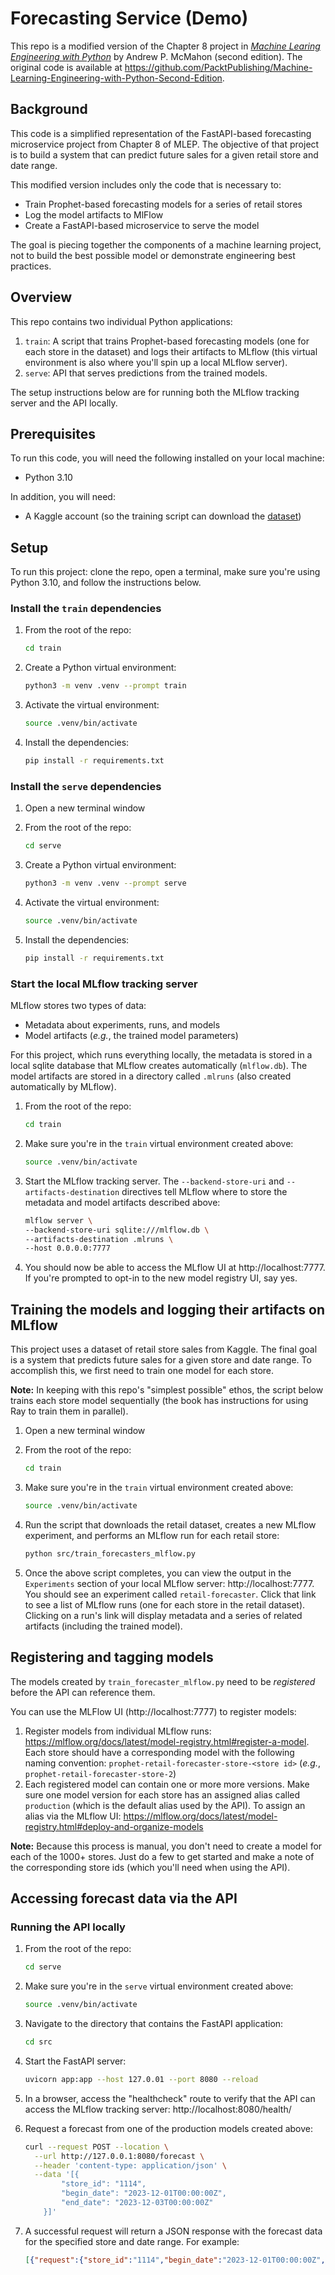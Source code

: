 # Forecasting Service (Demo)

This repo is a modified version of the Chapter 8 project in [_Machine Learing Engineering with Python_](https://bookshop.org/p/books/machine-learning-engineering-with-python-second-edition-manage-the-lifecycle-of-machine-learning-models-using-mlops-with-practical-examples-andrew-mcm/20564864?ean=9781837631964) by Andrew P. McMahon (second edition). The original code is available at https://github.com/PacktPublishing/Machine-Learning-Engineering-with-Python-Second-Edition.

## Background

This code is a simplified representation of the FastAPI-based forecasting microservice project from Chapter 8 of MLEP. The objective of that project is to build a system that can predict future sales for a given retail store and date range.

This modified version includes only the code that is necessary to:

* Train Prophet-based forecasting models for a series of retail stores
* Log the model artifacts to MlFlow
* Create a FastAPI-based microservice to serve the model

The goal is piecing together the components of a machine learning project, not to build the best possible model or demonstrate engineering best practices.

## Overview

This repo contains two individual Python applications:

1. `train`: A script that trains Prophet-based forecasting models (one for each store in the dataset) and logs their artifacts to MLflow (this virtual environment is also where you'll spin up a local MLflow server).
2. `serve`: API that serves predictions from the trained models.

The setup instructions below are for running both the MLflow tracking server and the API locally.


## Prerequisites

To run this code, you will need the following installed on your local machine:

* Python 3.10

In addition, you will need:

* A Kaggle account (so the training script can download the [dataset](https://www.kaggle.com/c/rossmann-store-sales/data))


## Setup

To run this project: clone the repo, open a terminal, make sure you're using Python 3.10, and follow the instructions below.

### Install the `train` dependencies

1. From the root of the repo:

    ```bash
    cd train
    ```

2. Create a Python virtual environment:

    ```bash
    python3 -m venv .venv --prompt train
    ```

3. Activate the virtual environment:

    ```bash
    source .venv/bin/activate
    ```

4. Install the dependencies:

    ```bash
    pip install -r requirements.txt
    ```

### Install the `serve` dependencies

1. Open a new terminal window

2. From the root of the repo:

    ```bash
    cd serve
    ```

3. Create a Python virtual environment:

    ```bash
    python3 -m venv .venv --prompt serve
    ```

4. Activate the virtual environment:

    ```bash
    source .venv/bin/activate
    ```

5. Install the dependencies:

    ```bash
    pip install -r requirements.txt
    ```

### Start the local MLflow tracking server

MLflow stores two types of data:

* Metadata about experiments, runs, and models
* Model artifacts (_e.g._, the trained model parameters)

For this project, which runs everything locally, the metadata is stored in a local sqlite database that MLflow creates automatically (`mlflow.db`). The model artifacts are stored in a directory called `.mlruns` (also created automatically by MLflow).

1. From the root of the repo:

    ```bash
    cd train
    ```

2. Make sure you're in the `train` virtual environment created above:

    ```bash
    source .venv/bin/activate
    ```

3. Start the MLflow tracking server. The `--backend-store-uri` and `--artifacts-destination` directives tell MLflow where to store the metadata and model artifacts described above:

    ```bash
    mlflow server \
    --backend-store-uri sqlite:///mlflow.db \
    --artifacts-destination .mlruns \
    --host 0.0.0.0:7777
    ```
4. You should now be able to access the MLflow UI at http://localhost:7777. If you're prompted to opt-in to the new model registry UI, say yes.

## Training the models and logging their artifacts on MLflow

This project uses a dataset of retail store sales from Kaggle. The final goal is a system that predicts future sales for a given store and date range. To accomplish this, we first need to train one model for each store.

**Note:** In keeping with this repo's "simplest possible" ethos, the script below trains each store model sequentially (the book has instructions for using Ray to train them in parallel).

1. Open a new terminal window

2. From the root of the repo:

    ```bash
    cd train
    ```

3. Make sure you're in the `train` virtual environment created above:

    ```bash
    source .venv/bin/activate
    ```

4. Run the script that downloads the retail dataset, creates a new MLflow experiment, and performs an MLflow run for each retail store:

    ```bash
    python src/train_forecasters_mlflow.py
    ```

5. Once the above script completes, you can view the output in the `Experiments` section of your local MLflow server: http://localhost:7777. You should see an experiment called `retail-forecaster`. Click that link to see a list of MLflow runs (one for each store in the retail dataset). Clicking on a run's link will display metadata and a series of related artifacts (including the trained model).

## Registering and tagging models

The models created by `train_forecaster_mlflow.py` need to be _registered_ before the API can reference them.

You can use the MLFlow UI (http://localhost:7777) to register models:

1. Register models from individual MLflow runs: https://mlflow.org/docs/latest/model-registry.html#register-a-model. Each store should have a corresponding model with the following naming convention: `prophet-retail-forecaster-store-<store id>` (_e.g._, `prophet-retail-forecaster-store-2`)
2. Each registered model can contain one or more more versions. Make sure one model version for each store has an assigned alias called `production` (which is the default alias used by the API). To assign an alias via the MLflow UI: https://mlflow.org/docs/latest/model-registry.html#deploy-and-organize-models

**Note:** Because this process is manual, you don't need to create a model for each of the 1000+ stores. Just do a few to get started and make a note of the corresponding store ids (which you'll need when using the API).

## Accessing forecast data via the API

### Running the API locally

1. From the root of the repo:

    ```bash
    cd serve
    ```

2. Make sure you're in the `serve` virtual environment created above:

    ```bash
    source .venv/bin/activate
    ```

3. Navigate to the directory that contains the FastAPI application:

    ```bash
    cd src
    ```

4. Start the FastAPI server:

    ```bash
    uvicorn app:app --host 127.0.01 --port 8080 --reload
    ```

5. In a browser, access the "healthcheck" route to verify that the API can access the MLflow tracking server: http://localhost:8080/health/

6. Request a forecast from one of the production models created above:

    ```bash
    curl --request POST --location \
      --url http://127.0.0.1:8080/forecast \
      --header 'content-type: application/json' \
      --data '[{
            "store_id": "1114",
            "begin_date": "2023-12-01T00:00:00Z",
            "end_date": "2023-12-03T00:00:00Z"
        }]'
    ```

7. A successful request will return a JSON response with the forecast data for the specified store and date range. For example:

    ```json
    [{"request":{"store_id":"1114","begin_date":"2023-12-01T00:00:00Z","end_date":"2023-12-03T00:00:00Z"},"forecast":[{"timestamp":"2023-12-01T00:00:00","value":24726},{"timestamp":"2023-12-02T00:00:00","value":26097},{"timestamp":"2023-12-03T00:00:00","value":25263}]}]
    ```
